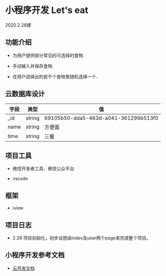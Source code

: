 # 小程序开发 Let's eat

2020.2.28建

## 功能介绍

- 为用户提供部分常见的可选择的食物.

- 手动输入并保存食物.

- 在用户选择出的若干个食物里随机选择一个.

## 云数据库设计

|字段|类型|值|
|---|----|----|
|_id|string|69105b50-dda5-463d-a041-361299b513f0|
|name|string|方便面|
|time|string|三餐|

## 项目工具

- 微信开发者工具、微信公众平台

- vscode

## 框架

- iview

## 项目日志

- 2.28 项目初始化，初步设想由index及user两个page来完成整个项目。

## 小程序开发参考文档

- [云开发文档](https://developers.weixin.qq.com/miniprogram/dev/wxcloud/basis/getting-started.html)
